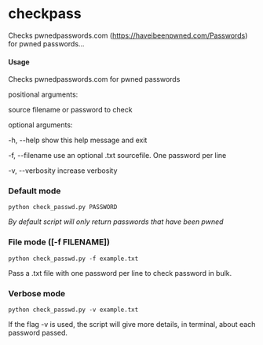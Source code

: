 # checkpass

Checks pwnedpasswords.com (https://haveibeenpwned.com/Passwords) for pwned passwords...

#### Usage

Checks pwnedpasswords.com for pwned passwords

positional arguments:

  source           filename or password to check

optional arguments:

  -h, --help       show this help message and exit

  -f, --filename   use an optional .txt sourcefile. One password per line

  -v, --verbosity  increase verbosity


### Default mode 

`python check_passwd.py PASSWORD`

*By default script will only return passwords that have been pwned*

### File mode ([-f FILENAME])

`python check_passwd.py -f example.txt`

Pass a .txt file with one password per line to check password in bulk.

### Verbose mode

`python check_passwd.py -v example.txt`

If the flag -v is used, the script will give more details, in terminal, about each password passed. 

